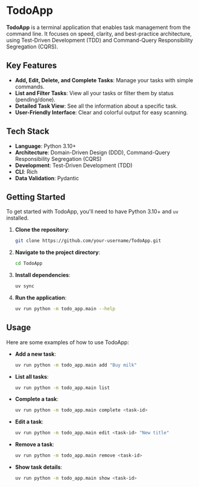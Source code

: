 # TodoApp

**TodoApp** is a terminal application that enables task management from the command line. It focuses on speed, clarity, and best-practice architecture, using Test-Driven Development (TDD) and Command-Query Responsibility Segregation (CQRS).

## Key Features

*   **Add, Edit, Delete, and Complete Tasks**: Manage your tasks with simple commands.
*   **List and Filter Tasks**: View all your tasks or filter them by status (pending/done).
*   **Detailed Task View**: See all the information about a specific task.
*   **User-Friendly Interface**: Clear and colorful output for easy scanning.

## Tech Stack

*   **Language**: Python 3.10+
*   **Architecture**: Domain-Driven Design (DDD), Command-Query Responsibility Segregation (CQRS)
*   **Development**: Test-Driven Development (TDD)
*   **CLI**: Rich
*   **Data Validation**: Pydantic

## Getting Started

To get started with TodoApp, you'll need to have Python 3.10+ and `uv` installed.

1.  **Clone the repository**:
    ```bash
    git clone https://github.com/your-username/TodoApp.git
    ```
2.  **Navigate to the project directory**:
    ```bash
    cd TodoApp
    ```
3.  **Install dependencies**:
    ```bash
    uv sync
    ```
4.  **Run the application**:
    ```bash
    uv run python -m todo_app.main --help
    ```

## Usage

Here are some examples of how to use TodoApp:

*   **Add a new task**:
    ```bash
    uv run python -m todo_app.main add "Buy milk"
    ```
*   **List all tasks**:
    ```bash
    uv run python -m todo_app.main list
    ```
*   **Complete a task**:
    ```bash
    uv run python -m todo_app.main complete <task-id>
    ```
*   **Edit a task**:
    ```bash
    uv run python -m todo_app.main edit <task-id> "New title"
    ```
*   **Remove a task**:
    ```bash
    uv run python -m todo_app.main remove <task-id>
    ```
*   **Show task details**:
    ```bash
    uv run python -m todo_app.main show <task-id>
    ```

